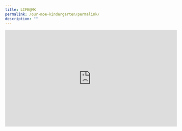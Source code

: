 ```yaml
---
title: LIFE@MK
permalink: /our-moe-kindergarten/permalink/
description: ""
---
```

<iframe width="560" height="315" src="https://www.youtube.com/embed/CX5XjXZqZ48" title="YouTube video player" frameborder="0" allow="accelerometer; autoplay; clipboard-write; encrypted-media; gyroscope; picture-in-picture; web-share" allowfullscreen></iframe>